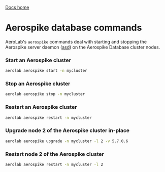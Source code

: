 [Docs home](../../../README.md)

# Aerospike database commands

AeroLab's `aerospike` commands deal with starting and stopping the Aerospike
server daemon ([asd](https://docs.aerospike.com/server/operations/manage/aerospike))
on the Aerospike Database cluster nodes.

### Start an Aerospike cluster

```bash
aerolab aerospike start -n mycluster
```

### Stop an Aerospike cluster

```bash
aerolab aerospike stop -n mycluster
```

### Restart an Aerospike cluster

```bash
aerolab aerospike restart -n mycluster
```

### Upgrade node 2 of the Aerospike cluster in-place

```bash
aerolab aerospike upgrade -n mycluster -l 2 -v 5.7.0.6
```

### Restart node 2 of the Aerospike cluster

```bash
aerolab aerospike restart -n mycluster -l 2
```
